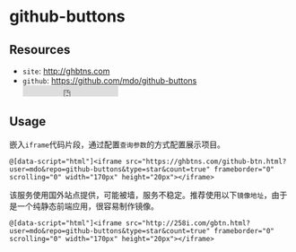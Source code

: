 # github-buttons

<style type="text/css">
@import "http://258i.com/static/bower_components/snippets/css/mp/style.css";
</style>
<script src="http://258i.com/static/bower_components/snippets/js/mp/fly.js"></script>

## Resources

* `site`: <http://ghbtns.com> 
* `github`: <https://github.com/mdo/github-buttons> <iframe src="https://ghbtns.com/github-btn.html?user=mdo&repo=github-buttons&type=star&count=true" frameborder="0" scrolling="0" width="170px" height="20px"></iframe>

## Usage

嵌入`iframe`代码片段，通过配置`查询参数`的方式配置展示项目。

    @[data-script="html"]<iframe src="https://ghbtns.com/github-btn.html?user=mdo&repo=github-buttons&type=star&count=true" frameborder="0" scrolling="0" width="170px" height="20px"></iframe>

该服务使用国外站点提供，可能被墙，服务不稳定。推荐使用以下`镜像地址`，由于是一个纯静态前端应用，很容易制作镜像。

    @[data-script="html"]<iframe src="http://258i.com/gbtn.html?user=mdo&repo=github-buttons&type=star&count=true" frameborder="0" scrolling="0" width="170px" height="20px"></iframe>
